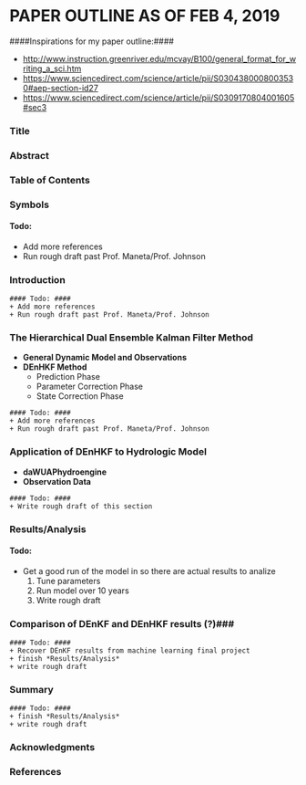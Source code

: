 # PAPER OUTLINE AS OF FEB 4, 2019 #

####Inspirations for my paper outline:####
+ http://www.instruction.greenriver.edu/mcvay/B100/general_format_for_writing_a_sci.htm
+ https://www.sciencedirect.com/science/article/pii/S0304380008003530#aep-section-id27
+ https://www.sciencedirect.com/science/article/pii/S0309170804001605#sec3

### Title ###
### Abstract ###
### Table of Contents ###

### Symbols ###

#### Todo: ####
+ Add more references
+ Run rough draft past Prof. Maneta/Prof. Johnson
### Introduction ###

```
#### Todo: ####
+ Add more references
+ Run rough draft past Prof. Maneta/Prof. Johnson
```

### The Hierarchical Dual Ensemble Kalman Filter Method ###
+ **General Dynamic Model and Observations**
+ **DEnHKF Method**
  + Prediction Phase
  + Parameter Correction Phase
  + State Correction Phase

```
#### Todo: ####
+ Add more references
+ Run rough draft past Prof. Maneta/Prof. Johnson
```

### Application of DEnHKF to Hydrologic Model ###
+ **daWUAPhydroengine**
+ **Observation Data**

```
#### Todo: ####
+ Write rough draft of this section
```

### Results/Analysis ###

#### Todo: ####
+ Get a good run of the model in so there are actual results to analize
  1. Tune parameters
  2. Run model over 10 years
  3. Write rough draft

### Comparison of DEnKF and DEnHKF results (?)###

```
#### Todo: ####
+ Recover DEnKF results from machine learning final project
+ finish *Results/Analysis*
+ write rough draft
```

### Summary ###

```
#### Todo: ####
+ finish *Results/Analysis*
+ write rough draft
```

### Acknowledgments ###

### References ###
